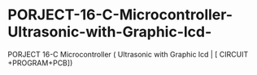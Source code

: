 # PORJECT-16-C-Microcontroller-Ultrasonic-with-Graphic-lcd-
PORJECT 16-C Microcontroller ( Ultrasonic with Graphic lcd | [ CIRCUIT +PROGRAM+PCB])
